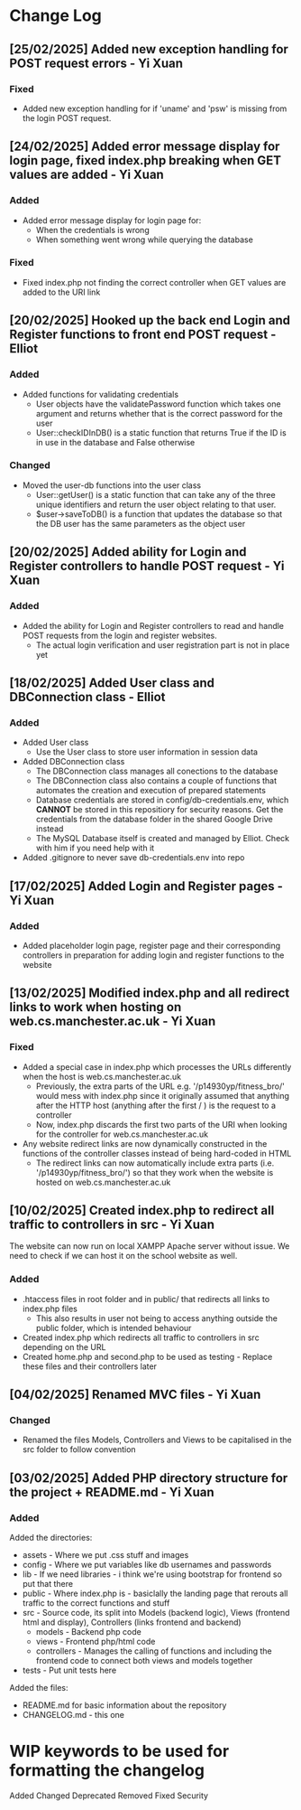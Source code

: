 # Change Log

## [25/02/2025] Added new exception handling for POST request errors - Yi Xuan

### Fixed

- Added new exception handling for if 'uname' and 'psw' is missing from the login POST request.

## [24/02/2025] Added error message display for login page, fixed index.php breaking when GET values are added - Yi Xuan

### Added

- Added error message display for login page for:
    - When the credentials is wrong
    - When something went wrong while querying the database

### Fixed

- Fixed index.php not finding the correct controller when GET values are added to the URI link

## [20/02/2025] Hooked up the back end Login and Register functions to front end POST request - Elliot

### Added

- Added functions for validating credentials
    - User objects have the validatePassword function which takes one argument and returns whether that is the correct password for the user
    - User::checkIDInDB() is a static function that returns True if the ID is in use in the database and False otherwise

### Changed

- Moved the user-db functions into the user class
    - User::getUser() is a static function that can take any of the three unique identifiers and return the user object relating to that user.
    - $user->saveToDB() is a function that updates the database so that the DB user has the same parameters as the object user


## [20/02/2025] Added ability for Login and Register controllers to handle POST request - Yi Xuan

### Added

- Added the ability for Login and Register controllers to read and handle POST requests from the login and register websites.
    - The actual login verification and user registration part is not in place yet

## [18/02/2025] Added User class and DBConnection class - Elliot

### Added

- Added User class
    - Use the User class to store user information in session data
- Added DBConnection class
    - The DBConnection class manages all conections to the database
    - The DBConnection class also contains a couple of functions that automates the creation and execution of prepared statements
    - Database credentials are stored in config/db-credentials.env, which **CANNOT** be stored in this repositiory for security reasons. Get the credentials from the database folder in the shared Google Drive instead
    - The MySQL Database itself is created and managed by Elliot. Check with him if you need help with it
- Added .gitignore to never save db-credentials.env into repo

## [17/02/2025] Added Login and Register pages - Yi Xuan

### Added

- Added placeholder login page, register page and their corresponding controllers in preparation for adding login and register functions to the website

## [13/02/2025] Modified index.php and all redirect links to work when hosting on web.cs.manchester.ac.uk - Yi Xuan

### Fixed

- Added a special case in index.php which processes the URLs differently when the host is web.cs.manchester.ac.uk
    - Previously, the extra parts of the URL e.g. '/p14930yp/fitness_bro/' would mess with index.php since it originally assumed that anything after the HTTP host (anything after the first / ) is the request to a controller
    - Now, index.php discards the first two parts of the URI when looking for the controller for web.cs.manchester.ac.uk
- Any website redirect links are now dynamically constructed in the functions of the controller classes instead of being hard-coded in HTML
    - The redirect links can now automatically include extra parts (i.e. '/p14930yp/fitness_bro/') so that they work when the website is hosted on web.cs.manchester.ac.uk

## [10/02/2025] Created index.php to redirect all traffic to controllers in src - Yi Xuan

The website can now run on local XAMPP Apache server without issue. We need to check if we can host it on the school website as well.

### Added

- .htaccess files in root folder and in public/ that redirects all links to index.php files
    - This also results in user not being to access anything outside the public folder, which is intended behaviour
- Created index.php which redirects all traffic to controllers in src depending on the URL
- Created home.php and second.php to be used as testing - Replace these files and their controllers later

## [04/02/2025] Renamed MVC files - Yi Xuan

### Changed

- Renamed the files Models, Controllers and Views to be capitalised in the src folder to follow convention

## [03/02/2025] Added PHP directory structure for the project + README.md - Yi Xuan

### Added

Added the directories:

- assets - Where we put .css stuff and images
- config - Where we put variables like db usernames and passwords
- lib - If we need libraries - i think we're using bootstrap for frontend so put that there
- public - Where index.php is - basiclally the landing page that rerouts all traffic to the correct functions and stuff
- src - Source code, its split into Models (backend logic), Views (frontend html and display), Controllers (links frontend and backend)
    - models - Backend php code
    - views - Frontend php/html code
    - controllers - Manages the calling of functions and including the frontend code to connect both views and models together
- tests - Put unit tests here

Added the files:
- README.md for basic information about the repository
- CHANGELOG.md - this one

# WIP keywords to be used for formatting the changelog
Added
Changed
Deprecated
Removed
Fixed 
Security
